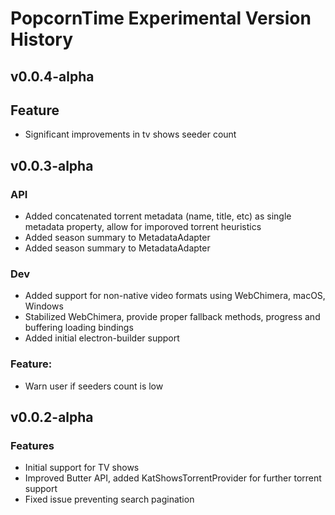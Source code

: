 # PopcornTime Experimental Version History

## v0.0.4-alpha

## Feature
- Significant improvements in tv shows seeder count

## v0.0.3-alpha

### API
- Added concatenated torrent metadata (name, title, etc) as single metadata property, allow for imporoved torrent heuristics
- Added season summary to MetadataAdapter
- Added season summary to MetadataAdapter

### Dev
- Added support for non-native video formats using WebChimera, macOS, Windows
- Stabilized WebChimera, provide proper fallback methods, progress and buffering loading bindings
- Added initial electron-builder support

### Feature:
- Warn user if seeders count is low

## v0.0.2-alpha

### Features
* Initial support for TV shows
* Improved Butter API, added KatShowsTorrentProvider for further torrent support
* Fixed issue preventing search pagination
